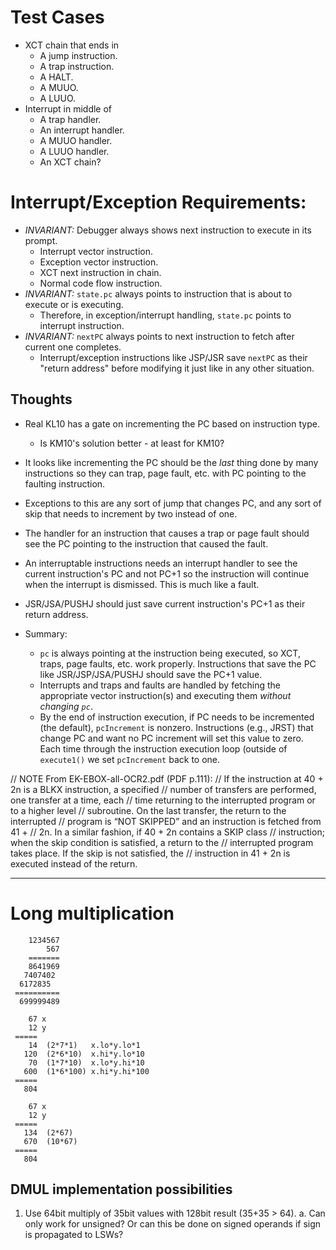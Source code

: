 # Test Cases
* XCT chain that ends in
  * A jump instruction.
  * A trap instruction.
  * A HALT.
  * A MUUO.
  * A LUUO.
* Interrupt in middle of
  * A trap handler.
  * An interrupt handler.
  * A MUUO handler.
  * A LUUO handler.
  * An XCT chain?

# Interrupt/Exception Requirements:
  * *INVARIANT:* Debugger always shows next instruction to execute in
    its prompt.
    * Interrupt vector instruction.
	* Exception vector instruction.
	* XCT next instruction in chain.
	* Normal code flow instruction.
  * *INVARIANT:* `state.pc` always points to instruction that is about
    to execute or is executing.
    * Therefore, in exception/interrupt handling, `state.pc` points to
      interrupt instruction.
  * *INVARIANT:* `nextPC` always points to next instruction to fetch
    after current one completes.
	* Interrupt/exception instructions like JSP/JSR save `nextPC` as
	  their "return address" before modifying it just like in any other
	  situation.

## Thoughts
  * Real KL10 has a gate on incrementing the PC based on instruction type.
    * Is KM10's solution better - at least for KM10?

  * It looks like incrementing the PC should be the _last_ thing done
    by many instructions so they can trap, page fault, etc. with PC
    pointing to the faulting instruction.

  * Exceptions to this are any sort of jump that changes PC, and any
    sort of skip that needs to increment by two instead of one.

  * The handler for an instruction that causes a trap or page fault
    should see the PC pointing to the instruction that caused the
    fault.

  * An interruptable instructions needs an interrupt handler to see
    the current instruction's PC and not PC+1 so the instruction will
    continue when the interrupt is dismissed. This is much like a
    fault.

  * JSR/JSA/PUSHJ should just save current instruction's PC+1 as their
    return address.

  * Summary:
    * `pc` is always pointing at the instruction being executed, so
      XCT, traps, page faults, etc. work properly. Instructions that
      save the PC like JSR/JSP/JSA/PUSHJ should save the PC+1 value.
    * Interrupts and traps and faults are handled by fetching the
      appropriate vector instruction(s) and executing them _without
      changing `pc`_.
    * By the end of instruction execution, if PC needs to be
	  incremented (the default), `pcIncrement` is nonzero.
	  Instructions (e.g., JRST) that change PC and want no PC
	  increment will set this value to zero. Each time through the
	  instruction execution loop (outside of `execute1()` we set
	  `pcIncrement` back to one.


// NOTE From EK-EBOX-all-OCR2.pdf (PDF p.111):
// If the instruction at 40 + 2n is a BLKX instruction, a specified
// number of transfers are performed, one transfer at a time, each
// time returning to the interrupted program or to a higher level
// subroutine. On the last transfer, the return to the interrupted
// program is “NOT SKIPPED” and an instruction is fetched from 41 +
// 2n. In a similar fashion, if 40 + 2n contains a SKIP class
// instruction; when the skip condition is satisfied, a return to the
// interrupted program takes place. If the skip is not satisfied, the
// instruction in 41 + 2n is executed instead of the return.


----------------------------------------------------------------

# Long multiplication

		1234567
			567
		=======
        8641969
	   7407402
      6172835
	 ==========
	  699999489

        67 x
        12 y
     =====
	    14  (2*7*1)   x.lo*y.lo*1
	   120  (2*6*10)  x.hi*y.lo*10
	    70  (1*7*10)  x.lo*y.hi*10
	   600  (1*6*100) x.hi*y.hi*100
	 =====
	   804

        67 x
        12 y
     =====
	   134  (2*67)
	   670  (10*67)
	 =====
	   804


## DMUL implementation possibilities
1. Use 64bit multiply of 35bit values with 128bit result (35+35 > 64).
   a. Can only work for unsigned? Or can this be done on signed
   operands if sign is propagated to LSWs?
